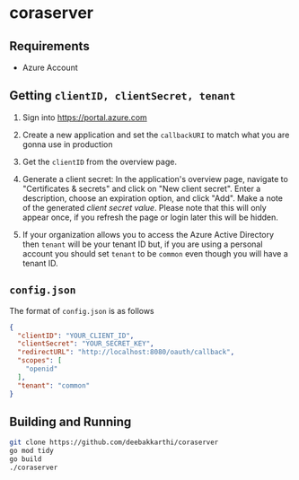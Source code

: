 # coraserver

## Requirements
- Azure Account
## Getting `clientID, clientSecret, tenant`
1. Sign into https://portal.azure.com

2. Create a new application and set the `callbackURI` to match what you are
   gonna use in production

3. Get the `clientID` from the overview page.

4. Generate a client secret: In the application's overview page, navigate to
   "Certificates & secrets" and click on "New client secret". Enter a
   description, choose an expiration option, and click "Add". Make a note of
   the generated *client secret value*. Please note that this will only appear
   once, if you refresh the page or login later this will be hidden.

5. If your organization allows you to access the Azure Active Directory then
   `tenant` will be your tenant ID but, if you are using a personal account you
   should set `tenant` to be `common` even though you will have a tenant ID.

## ```config.json```
The format of `config.json` is as follows
```json
{
  "clientID": "YOUR_CLIENT_ID",
  "clientSecret": "YOUR_SECRET_KEY",
  "redirectURL": "http://localhost:8080/oauth/callback",
  "scopes": [
    "openid"
  ],
  "tenant": "common"
}
```
## Building and Running
```bash
git clone https://github.com/deebakkarthi/coraserver
go mod tidy
go build
./coraserver
```
